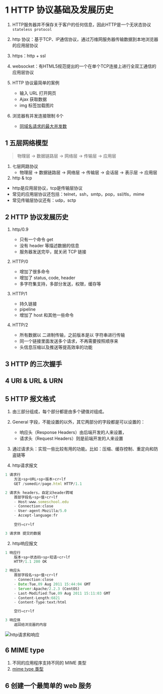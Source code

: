 # 1 HTTP 协议基础及发展历史

1. HTTP服务器并不保存关于客户的任何信息，因此HTTP是一个无状态协议 `stateless protocol`
2. http 协议：基于TCP、IP通信协议，通过万维网服务器传输数据到本地浏览器的应用层协议
3. https：http + ssl
4. websocket：有HTML5规范提出的一个在单个TCP连接上进行全双工通信的应用层协议
5. HTTP 协议最简单的案例  
    - 输入 URL 打开网页
    - Ajax 获取数据
    - img 标签加载图片

6. 浏览器有并发连接限制 6个
    - [同域名请求的最大并发数](https://www.cnblogs.com/sunsky303/p/8862128.html)


## 1 五层网络模型

> 物理层 -> 数据链路层 -> 网络层 -> 传输层 -> 应用层

1. 七层网路协议
    - 物理层 -> 数据链路层 -> 网络层 -> 传输层 -> 会话层 -> 表示层 -> 应用层
2. http & tcp
  - http是应用层协议，tcp是传输层协议
  - 常见的应用层协议还包括：telnet，ssh，smtp，pop，ssl/tls，mime
  - 常见传输层协议还有：udp，sctp
    


## 2 HTTP 协议发展历史

1. http/0.9

   - 只有一个命令 get
   - 没有 header 等描述数据的信息
   - 服务器发送完毕，就关闭 TCP 链接

2. HTTP/0

   - 增加了很多命令
   - 增加了 status, code, header
   - 多字符集支持，多部分发送，权限，缓存等

3. HTTP/1

   - 持久链接
   - pipeline
   - 增加了 host 和其他一些命令

4. HTTP/2

   - 所有数据以 二进制传输，之前版本是以 字符串进行传输
   - 同一个链接里面发送多个请求，不再需要按照顺序来
   - 头信息压缩以及推送等提高效率的功能


## 3 HTTP 的三次握手


## 4 URI & URL & URN


## 5 HTTP 报文格式

1. 由三部分组成，每个部分都是由多个键值对组成。
2. General 字段，不能设置的以外，其它两部分的字段都是可以设置的：
    - 响应头（Response Headers）由后端开发的人来设置，
    - 请求头（Request Headers）则是前端开发的人来设置
    
3. 通过请求头：实现一些比较有用的功能。比如：压缩、缓存控制、重定向和防盗链等


1. http请求报文

```jsx
1 请求行
    方法+sp+URL+sp+版本+cr+lf
    GET /somedir/page.html HTTP/1.1

2 请求头 headers，自定义header跨域
    首部字段名+sp+值+cr+lf
    - Host:www.someschool.edu
    - Connection:close
    - User-agent:Mozilla/5.0
    - Accept-language:fr
    
    空行=cr+lf

3 请求体 提交的数据
```

2. http响应报文

```jsx
1 响应行
    版本+sp+状态码+sp+短语+cr+lf
    HTTP/1.1 200 OK

2 响应头
    首部字段名+sp+值+cr+lf
    - Connection:close
    - Date:Tue,09 Aug 2011 15:44:04 GMT
    - Server:Apache/2.2.3 (CentOS)
    - Last-Modified:Tue,09 Aug 2011 15:11:03 GMT
    - Content-Length:6821
    - Content-Type:text/html

    空行=cr+lf

3 响应体
    返回给浏览器的内容
```

![http请求和响应](../images/req.jpg)


## 6 MIME type

1. 不同的应用程序支持不同的 MIME 类型
2. [mime type 类型](https://www.jianshu.com/p/c57ca68a70a3)


## 6 创建一个最简单的 web 服务
